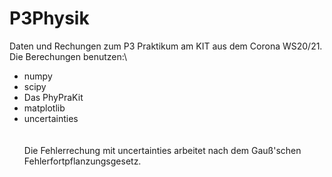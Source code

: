 # P3Physik
Daten und Rechungen zum P3 Praktikum am KIT aus dem Corona WS20/21.\
Die Berechungen benutzen:\
* numpy  
* scipy  
* Das PhyPraKit  
* matplotlib  
* uncertainties  
\
\
Die Fehlerrechung mit uncertainties arbeitet nach dem Gauß'schen Fehlerfortpflanzungsgesetz.
